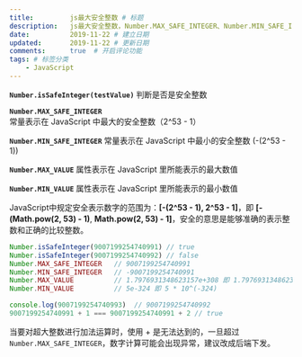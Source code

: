 ```yaml
---
title:         js最大安全整数 # 标题
description:   js最大安全整数，Number.MAX_SAFE_INTEGER、Number.MIN_SAFE_INTEGER、Number.MAX_VALUE、Number.MIN_VALUE # 副标题
date:          2019-11-22 # 建立日期
updated:       2019-11-22 # 更新日期
comments:      true  # 开启评论功能
tags: # 标签分类
    - JavaScript
---
```


**`Number.isSafeInteger(testValue)`** 判断是否是安全整数

**`Number.MAX_SAFE_INTEGER`** 常量表示在 JavaScript 中最大的安全整数（2^53 - 1）

**`Number.MIN_SAFE_INTEGER`** 常量表示在 JavaScript 中最小的安全整数 (-(2^53 - 1))

**`Number.MAX_VALUE`** 属性表示在 JavaScript 里所能表示的最大数值

**`Number.MIN_VALUE`** 属性表示在 JavaScript 里所能表示的最小数值

JavaScript中规定安全表示数字的范围为：**[-(2^53 - 1), 2^53 - 1]**，即 **[-(Math.pow(2, 53) - 1)**, **Math.pow(2, 53) - 1]**，安全的意思是能够准确的表示整数和正确的比较整数。
```js
Number.isSafeInteger(9007199254740991) // true
Number.isSafeInteger(9007199254740992) // false
Number.MAX_SAFE_INTEGER   // 9007199254740991
Number.MIN_SAFE_INTEGER   // -9007199254740991
Number.MAX_VALUE          // 1.7976931348623157e+308 即 1.7976931348623157 * 10 ^ (+308)
Number.MIN_VALUE          // 5e-324 即 5 * 10^(-324)
```

```js
console.log(9007199254740993)  // 9007199254740992
9007199254740991 + 1 === 9007199254740991 + 2 // true
```

当要对超大整数进行加法运算时，使用 + 是无法达到的，一旦超过 `Number.MAX_SAFE_INTEGER`，数字计算可能会出现异常，建议改成后端下发。